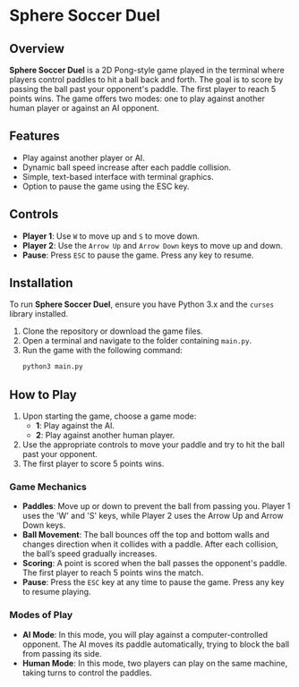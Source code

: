 # Sphere Soccer Duel

## Overview
**Sphere Soccer Duel** is a 2D Pong-style game played in the terminal where players control paddles to hit a ball back and forth. The goal is to score by passing the ball past your opponent's paddle. The first player to reach 5 points wins. The game offers two modes: one to play against another human player or against an AI opponent.

## Features
- Play against another player or AI.
- Dynamic ball speed increase after each paddle collision.
- Simple, text-based interface with terminal graphics.
- Option to pause the game using the ESC key.

## Controls
- **Player 1**: Use `W` to move up and `S` to move down.
- **Player 2**: Use the `Arrow Up` and `Arrow Down` keys to move up and down.
- **Pause**: Press `ESC` to pause the game. Press any key to resume.

## Installation
To run **Sphere Soccer Duel**, ensure you have Python 3.x and the `curses` library installed.

1. Clone the repository or download the game files.
2. Open a terminal and navigate to the folder containing `main.py`.
3. Run the game with the following command:
   ```bash
   python3 main.py

## How to Play
1. Upon starting the game, choose a game mode:
   - **1**: Play against the AI.
   - **2**: Play against another human player.
2. Use the appropriate controls to move your paddle and try to hit the ball past your opponent.
3. The first player to score 5 points wins.

### Game Mechanics
- **Paddles**: Move up or down to prevent the ball from passing you. Player 1 uses the 'W' and 'S' keys, while Player 2 uses the Arrow Up and Arrow Down keys.
- **Ball Movement**: The ball bounces off the top and bottom walls and changes direction when it collides with a paddle. After each collision, the ball’s speed gradually increases.
- **Scoring**: A point is scored when the ball passes the opponent's paddle. The first player to reach 5 points wins the match.
- **Pause**: Press the `ESC` key at any time to pause the game. Press any key to resume playing.

### Modes of Play
- **AI Mode**: In this mode, you will play against a computer-controlled opponent. The AI moves its paddle automatically, trying to block the ball from passing its side.
- **Human Mode**: In this mode, two players can play on the same machine, taking turns to control the paddles.
